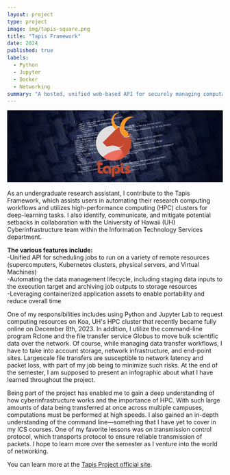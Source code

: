 ```yaml
---
layout: project
type: project
image: img/tapis-square.png
title: "Tapis Framework"
date: 2024
published: true
labels:
  - Python
  - Jupyter
  - Docker
  - Networking
summary: "A hosted, unified web-based API for securely managing computational research workloads across institutions."
---
```

<p align="center">
  <img src="../img/tapis-full.jpg" />
</p>

As an undergraduate research assistant, I contribute to the Tapis Framework, which assists users in automating their research computing workflows and utilizes high-performance computing (HPC) clusters for deep-learning tasks. I also identify, communicate, and mitigate potential setbacks in collaboration with the University of Hawaii (UH) Cyberinfrastructure team within the Information Technology Services department.

**The various features include:**\
-Unified API for scheduling jobs to run on a variety of remote resources (supercomputers, Kubernetes clusters, physical servers, and Virtual Machines)\
-Automating the data management lifecycle, including staging data inputs to the execution target and archiving job outputs to storage resources\
-Leveraging containerized application assets to enable portability and reduce overall time

One of my responsibilities includes using Python and Jupyter Lab to request computing resources on Koa, UH's HPC cluster that recently became fully online on December 8th, 2023. In addition, I utilize the command-line program Rclone and the file transfer service Globus to move bulk scientific data over the network. Of course, while managing data transfer workflows, I have to take into account storage, network infrastructure, and end-point sites. Largescale file transfers are susceptible to network latency and packet loss, with part of my job being to minimize such risks. At the end of the semester, I am supposed to present an infographic about what I have learned throughout the project.

Being part of the project has enabled me to gain a deep understanding of how cyberinfrastructure works and the importance of HPC. With such large amounts of data being transferred at once across multiple campuses, computations must be performed at high speeds. I also gained an in-depth understanding of the command line—something that I have yet to cover in my ICS courses. One of my favorite lessons was on transmission control protocol, which transports protocol to ensure reliable transmission of packets. I hope to learn more over the semester as I venture into the world of networking.

You can learn more at the [Tapis Project official site](https://tapis-project.org/).
